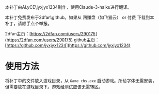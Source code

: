 本补丁由ALyCE\jyxjyx1234制作，使用Claude-3-haiku进行翻译。

本补丁免费发布于2dfan\github。如果从 网赚盘（如飞猫云） or 付费 下载到本补丁，请顺手点个举报。

2dfan主页：[https://2dfan.com/users/290175](https://2dfan.com/users/290175)
github主页：[https://github.com/jyxjyx1234](https://github.com/jyxjyx1234)


# 使用方法

将补丁中的文件放入游戏目录，从 `Game_chs.exe` 启动游戏。所给字体无需安装，但需要放在游戏目录下。游戏经测试应该无需转区。
